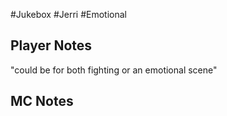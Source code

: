 #Jukebox #Jerri #Emotional 
## Player Notes
"could be for both fighting or an emotional scene"
## MC Notes